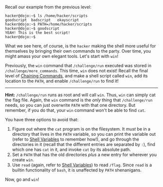 Recall our example from the previous level:

```console
hacker@dojo:~$ ls /home/hacker/scripts
goodscript	badscript	okayscript
hacker@dojo:~$ PATH=/home/hacker/scripts
hacker@dojo:~$ goodscript
YEAH! This is the best script!
hacker@dojo:~$
```

What we see here, of course, is the `hacker` making the shell more useful for themselves by bringing their own commands to the party.
Over time, you might amass your own elegant tools.
Let's start with `win`!

Previously, the `win` command that `/challenge/run` executed was stored in `/challenge/more_commands`.
This time, `win` does not exist!
Recall the final level of [Chaining Commands](../chaining), and make a shell script called `win`, add its location to the `PATH`, and enable `/challenge/run` to find it!

----
**Hint:**
`/challenge/run` runs as root and will call `win`. Thus, `win` can simply cat the flag file.
Again, the `win` command is the _only_ thing that `/challenge/run` needs, so you can just overwrite `PATH` with that one directory.
But remember, if you do that, your `win` command won't be able to find `cat`.

You have three options to avoid that:

1. Figure out where the `cat` program is on the filesystem. It _must_ be in a directory that lives in the `PATH` variable, so you can print the variable out (refer to [Shell Variables](../variables) to remember how!), and go through the directories in it (recall that the different entries are separated by `:`), find which one has `cat` in it, and invoke `cat` by its absolute path.
2. Set a `PATH` that has the old directories _plus_ a new entry for wherever you create `win`.
3. Use `read` (again, refer to [Shell Variables](../variables)) to read `/flag`. Since `read` is a builtin functionality of `bash`, it is unaffected by `PATH` shenanigans.

Now, go and `win`!
